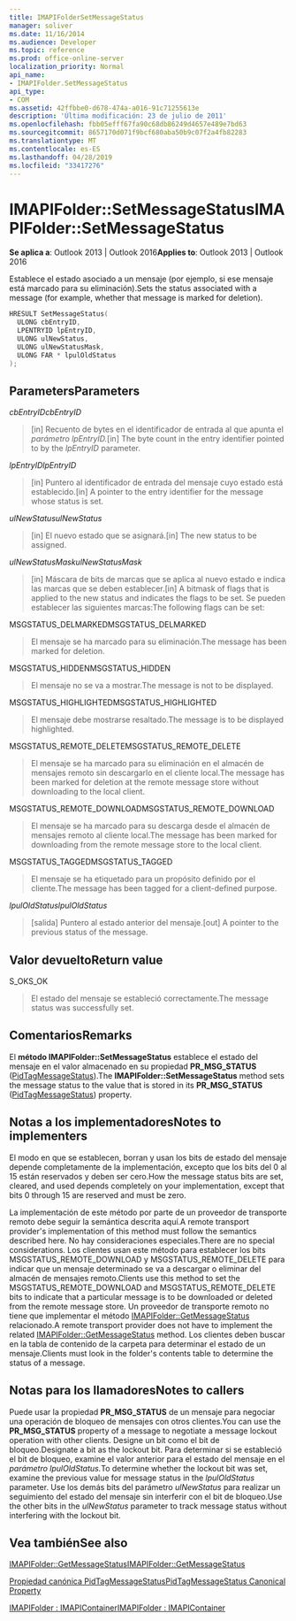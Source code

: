 ```yaml
---
title: IMAPIFolderSetMessageStatus
manager: soliver
ms.date: 11/16/2014
ms.audience: Developer
ms.topic: reference
ms.prod: office-online-server
localization_priority: Normal
api_name:
- IMAPIFolder.SetMessageStatus
api_type:
- COM
ms.assetid: 42ffbbe0-d678-474a-a016-91c71255613e
description: 'Última modificación: 23 de julio de 2011'
ms.openlocfilehash: fbb05efff67fa90c68db86249d4657e489e7bd63
ms.sourcegitcommit: 8657170d071f9bcf680aba50b9c07f2a4fb82283
ms.translationtype: MT
ms.contentlocale: es-ES
ms.lasthandoff: 04/28/2019
ms.locfileid: "33417276"
---
```

# <a name="imapifoldersetmessagestatus"></a><span data-ttu-id="bd681-103">IMAPIFolder::SetMessageStatus</span><span class="sxs-lookup"><span data-stu-id="bd681-103">IMAPIFolder::SetMessageStatus</span></span>

  
  
<span data-ttu-id="bd681-104">**Se aplica a**: Outlook 2013 | Outlook 2016</span><span class="sxs-lookup"><span data-stu-id="bd681-104">**Applies to**: Outlook 2013 | Outlook 2016</span></span> 
  
<span data-ttu-id="bd681-105">Establece el estado asociado a un mensaje (por ejemplo, si ese mensaje está marcado para su eliminación).</span><span class="sxs-lookup"><span data-stu-id="bd681-105">Sets the status associated with a message (for example, whether that message is marked for deletion).</span></span>
  
```cpp
HRESULT SetMessageStatus(
  ULONG cbEntryID,
  LPENTRYID lpEntryID,
  ULONG ulNewStatus,
  ULONG ulNewStatusMask,
  ULONG FAR * lpulOldStatus
);
```

## <a name="parameters"></a><span data-ttu-id="bd681-106">Parameters</span><span class="sxs-lookup"><span data-stu-id="bd681-106">Parameters</span></span>

 <span data-ttu-id="bd681-107">_cbEntryID_</span><span class="sxs-lookup"><span data-stu-id="bd681-107">_cbEntryID_</span></span>
  
> <span data-ttu-id="bd681-108">[in] Recuento de bytes en el identificador de entrada al que apunta el _parámetro lpEntryID._</span><span class="sxs-lookup"><span data-stu-id="bd681-108">[in] The byte count in the entry identifier pointed to by the  _lpEntryID_ parameter.</span></span> 
    
 <span data-ttu-id="bd681-109">_lpEntryID_</span><span class="sxs-lookup"><span data-stu-id="bd681-109">_lpEntryID_</span></span>
  
> <span data-ttu-id="bd681-110">[in] Puntero al identificador de entrada del mensaje cuyo estado está establecido.</span><span class="sxs-lookup"><span data-stu-id="bd681-110">[in] A pointer to the entry identifier for the message whose status is set.</span></span>
    
 <span data-ttu-id="bd681-111">_ulNewStatus_</span><span class="sxs-lookup"><span data-stu-id="bd681-111">_ulNewStatus_</span></span>
  
> <span data-ttu-id="bd681-112">[in] El nuevo estado que se asignará.</span><span class="sxs-lookup"><span data-stu-id="bd681-112">[in] The new status to be assigned.</span></span> 
    
 <span data-ttu-id="bd681-113">_ulNewStatusMask_</span><span class="sxs-lookup"><span data-stu-id="bd681-113">_ulNewStatusMask_</span></span>
  
> <span data-ttu-id="bd681-114">[in] Máscara de bits de marcas que se aplica al nuevo estado e indica las marcas que se deben establecer.</span><span class="sxs-lookup"><span data-stu-id="bd681-114">[in] A bitmask of flags that is applied to the new status and indicates the flags to be set.</span></span> <span data-ttu-id="bd681-115">Se pueden establecer las siguientes marcas:</span><span class="sxs-lookup"><span data-stu-id="bd681-115">The following flags can be set:</span></span>
    
<span data-ttu-id="bd681-116">MSGSTATUS_DELMARKED</span><span class="sxs-lookup"><span data-stu-id="bd681-116">MSGSTATUS_DELMARKED</span></span> 
  
> <span data-ttu-id="bd681-117">El mensaje se ha marcado para su eliminación.</span><span class="sxs-lookup"><span data-stu-id="bd681-117">The message has been marked for deletion.</span></span>
    
<span data-ttu-id="bd681-118">MSGSTATUS_HIDDEN</span><span class="sxs-lookup"><span data-stu-id="bd681-118">MSGSTATUS_HIDDEN</span></span> 
  
> <span data-ttu-id="bd681-119">El mensaje no se va a mostrar.</span><span class="sxs-lookup"><span data-stu-id="bd681-119">The message is not to be displayed.</span></span>
    
<span data-ttu-id="bd681-120">MSGSTATUS_HIGHLIGHTED</span><span class="sxs-lookup"><span data-stu-id="bd681-120">MSGSTATUS_HIGHLIGHTED</span></span> 
  
> <span data-ttu-id="bd681-121">El mensaje debe mostrarse resaltado.</span><span class="sxs-lookup"><span data-stu-id="bd681-121">The message is to be displayed highlighted.</span></span>
    
<span data-ttu-id="bd681-122">MSGSTATUS_REMOTE_DELETE</span><span class="sxs-lookup"><span data-stu-id="bd681-122">MSGSTATUS_REMOTE_DELETE</span></span> 
  
> <span data-ttu-id="bd681-123">El mensaje se ha marcado para su eliminación en el almacén de mensajes remoto sin descargarlo en el cliente local.</span><span class="sxs-lookup"><span data-stu-id="bd681-123">The message has been marked for deletion at the remote message store without downloading to the local client.</span></span>
    
<span data-ttu-id="bd681-124">MSGSTATUS_REMOTE_DOWNLOAD</span><span class="sxs-lookup"><span data-stu-id="bd681-124">MSGSTATUS_REMOTE_DOWNLOAD</span></span> 
  
> <span data-ttu-id="bd681-125">El mensaje se ha marcado para su descarga desde el almacén de mensajes remoto al cliente local.</span><span class="sxs-lookup"><span data-stu-id="bd681-125">The message has been marked for downloading from the remote message store to the local client.</span></span>
    
<span data-ttu-id="bd681-126">MSGSTATUS_TAGGED</span><span class="sxs-lookup"><span data-stu-id="bd681-126">MSGSTATUS_TAGGED</span></span> 
  
> <span data-ttu-id="bd681-127">El mensaje se ha etiquetado para un propósito definido por el cliente.</span><span class="sxs-lookup"><span data-stu-id="bd681-127">The message has been tagged for a client-defined purpose.</span></span>
    
 <span data-ttu-id="bd681-128">_lpulOldStatus_</span><span class="sxs-lookup"><span data-stu-id="bd681-128">_lpulOldStatus_</span></span>
  
> <span data-ttu-id="bd681-129">[salida] Puntero al estado anterior del mensaje.</span><span class="sxs-lookup"><span data-stu-id="bd681-129">[out] A pointer to the previous status of the message.</span></span>
    
## <a name="return-value"></a><span data-ttu-id="bd681-130">Valor devuelto</span><span class="sxs-lookup"><span data-stu-id="bd681-130">Return value</span></span>

<span data-ttu-id="bd681-131">S_OK</span><span class="sxs-lookup"><span data-stu-id="bd681-131">S_OK</span></span> 
  
> <span data-ttu-id="bd681-132">El estado del mensaje se estableció correctamente.</span><span class="sxs-lookup"><span data-stu-id="bd681-132">The message status was successfully set.</span></span>
    
## <a name="remarks"></a><span data-ttu-id="bd681-133">Comentarios</span><span class="sxs-lookup"><span data-stu-id="bd681-133">Remarks</span></span>

<span data-ttu-id="bd681-134">El **método IMAPIFolder::SetMessageStatus** establece el estado del mensaje en el valor almacenado en su propiedad **PR_MSG_STATUS** ([PidTagMessageStatus](pidtagmessagestatus-canonical-property.md)).</span><span class="sxs-lookup"><span data-stu-id="bd681-134">The **IMAPIFolder::SetMessageStatus** method sets the message status to the value that is stored in its **PR_MSG_STATUS** ([PidTagMessageStatus](pidtagmessagestatus-canonical-property.md)) property.</span></span> 
  
## <a name="notes-to-implementers"></a><span data-ttu-id="bd681-135">Notas a los implementadores</span><span class="sxs-lookup"><span data-stu-id="bd681-135">Notes to implementers</span></span>

<span data-ttu-id="bd681-136">El modo en que se establecen, borran y usan los bits de estado del mensaje depende completamente de la implementación, excepto que los bits del 0 al 15 están reservados y deben ser cero.</span><span class="sxs-lookup"><span data-stu-id="bd681-136">How the message status bits are set, cleared, and used depends completely on your implementation, except that bits 0 through 15 are reserved and must be zero.</span></span> 
  
<span data-ttu-id="bd681-137">La implementación de este método por parte de un proveedor de transporte remoto debe seguir la semántica descrita aquí.</span><span class="sxs-lookup"><span data-stu-id="bd681-137">A remote transport provider's implementation of this method must follow the semantics described here.</span></span> <span data-ttu-id="bd681-138">No hay consideraciones especiales.</span><span class="sxs-lookup"><span data-stu-id="bd681-138">There are no special considerations.</span></span> <span data-ttu-id="bd681-139">Los clientes usan este método para establecer los bits MSGSTATUS_REMOTE_DOWNLOAD y MSGSTATUS_REMOTE_DELETE para indicar que un mensaje determinado se va a descargar o eliminar del almacén de mensajes remoto.</span><span class="sxs-lookup"><span data-stu-id="bd681-139">Clients use this method to set the MSGSTATUS_REMOTE_DOWNLOAD and MSGSTATUS_REMOTE_DELETE bits to indicate that a particular message is to be downloaded or deleted from the remote message store.</span></span> <span data-ttu-id="bd681-140">Un proveedor de transporte remoto no tiene que implementar el método [IMAPIFolder::GetMessageStatus](imapifolder-getmessagestatus.md) relacionado.</span><span class="sxs-lookup"><span data-stu-id="bd681-140">A remote transport provider does not have to implement the related [IMAPIFolder::GetMessageStatus](imapifolder-getmessagestatus.md) method.</span></span> <span data-ttu-id="bd681-141">Los clientes deben buscar en la tabla de contenido de la carpeta para determinar el estado de un mensaje.</span><span class="sxs-lookup"><span data-stu-id="bd681-141">Clients must look in the folder's contents table to determine the status of a message.</span></span> 
  
## <a name="notes-to-callers"></a><span data-ttu-id="bd681-142">Notas para los llamadores</span><span class="sxs-lookup"><span data-stu-id="bd681-142">Notes to callers</span></span>

<span data-ttu-id="bd681-143">Puede usar la propiedad **PR_MSG_STATUS** de un mensaje para negociar una operación de bloqueo de mensajes con otros clientes.</span><span class="sxs-lookup"><span data-stu-id="bd681-143">You can use the **PR_MSG_STATUS** property of a message to negotiate a message lockout operation with other clients.</span></span> <span data-ttu-id="bd681-144">Designe un bit como el bit de bloqueo.</span><span class="sxs-lookup"><span data-stu-id="bd681-144">Designate a bit as the lockout bit.</span></span> <span data-ttu-id="bd681-145">Para determinar si se estableció el bit de bloqueo, examine el valor anterior para el estado del mensaje en el _parámetro lpulOldStatus._</span><span class="sxs-lookup"><span data-stu-id="bd681-145">To determine whether the lockout bit was set, examine the previous value for message status in the  _lpulOldStatus_ parameter.</span></span> <span data-ttu-id="bd681-146">Use los demás bits del parámetro  _ulNewStatus_ para realizar un seguimiento del estado del mensaje sin interferir con el bit de bloqueo.</span><span class="sxs-lookup"><span data-stu-id="bd681-146">Use the other bits in the  _ulNewStatus_ parameter to track message status without interfering with the lockout bit.</span></span> 
  
## <a name="see-also"></a><span data-ttu-id="bd681-147">Vea también</span><span class="sxs-lookup"><span data-stu-id="bd681-147">See also</span></span>



[<span data-ttu-id="bd681-148">IMAPIFolder::GetMessageStatus</span><span class="sxs-lookup"><span data-stu-id="bd681-148">IMAPIFolder::GetMessageStatus</span></span>](imapifolder-getmessagestatus.md)
  
[<span data-ttu-id="bd681-149">Propiedad canónica PidTagMessageStatus</span><span class="sxs-lookup"><span data-stu-id="bd681-149">PidTagMessageStatus Canonical Property</span></span>](pidtagmessagestatus-canonical-property.md)
  
[<span data-ttu-id="bd681-150">IMAPIFolder : IMAPIContainer</span><span class="sxs-lookup"><span data-stu-id="bd681-150">IMAPIFolder : IMAPIContainer</span></span>](imapifolderimapicontainer.md)

